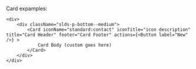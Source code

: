 Card expamples:

    <div>
        <div className="slds-p-bottom--medium">
            <Card iconName="standard:contact" iconTitle="icon description" title="Card Header" footer="Card Footer" actions={<Button label="New" />} >
                Card Body (custom goes here)
            </Card>
        </div>
    </div>